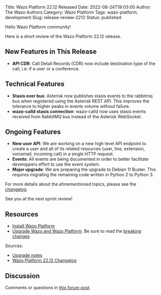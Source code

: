 Title: Wazo Platform 22.12 Released
Date: 2022-08-24T19:03:00
Author: The Wazo Authors
Category: Wazo Platform
Tags: wazo-platform, development
Slug: release-review-2212
Status: published

Hello Wazo Platform community!

Here is a short review of the Wazo Platform 22.12 release.

## New Features in This Release
- **API CDR**: Call Detail Records (CDR) now include destination type of the call, i.e: if a user or a conference.

## Technical Features
- **Stasis over bus**: Asterisk now publishes stasis events to the rabbitmq bus when registered using the Asterisk REST API. This improves the tolerance to higher peaks in events volume without failure.
- **wazo-calld stasis connection**: wazo-calld now uses stasis events received from RabbitMQ bus instead of the Asterisk WebSocket.

## Ongoing Features
- **New user API**: We are working on a new high level API endpoint to create a user and all of its related resources (user, line, extension, voicemail, incoming call) in a single HTTP request.
- **Events**: All events are being documented in order to better facilitate developpers effort to use the event system.
- **Major upgrade**: We are preparing the upgrade to Debian 11 Buster. This requires migrating the remaining code written in Python 2 to Python 3.

For more details about the aforementioned topics, please see the [changelog](https://wazo-dev.atlassian.net/issues/?jql=project%3DWAZO%20AND%20fixVersion%3D22.12).

See you at the next sprint review!

## Resources

- [Install Wazo Platform](/use-cases)
- [Upgrade Wazo and Wazo Platform](/uc-doc/upgrade/). Be sure to read the
  [breaking changes](/uc-doc/upgrade/upgrade_notes#22-12)

Sources:

- [Upgrade notes](/uc-doc/upgrade/upgrade_notes#22-12)
- [Wazo Platform 22.12 Changelog](https://wazo-dev.atlassian.net/issues/?jql=project%3DWAZO%20AND%20fixVersion%3D22.12)

## Discussion

Comments or questions in
[this forum post](https://wazo-platform.discourse.group/t/blog-wazo-platform-22-12-released).
